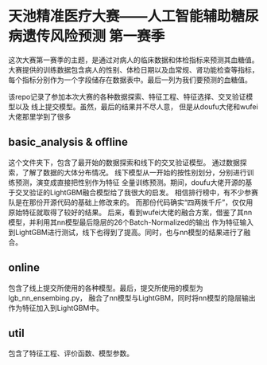 # 天池精准医疗大赛——人工智能辅助糖尿病遗传风险预测 **第一赛季**

这次大赛第一赛季的主题，是通过对病人的临床数据和体检指标来预测其血糖值。
大赛提供的训练数据包含病人的性别、体检日期以及血常规、肾功能检查等指标，
每个指标分别作为一个字段储存在数据表中。最后一列为我们要预测的血糖值。

该repo记录了参加本次大赛的各种数据探索、特征工程、特征选择、交叉验证模型以及
线上提交模型。虽然，最后的结果并不尽人意，
但是从doufu大佬和wufei大佬那里学到了很多

## basic_analysis & offline

这个文件夹下，包含了最开始的数据探索和线下的交叉验证模型。
通过数据探索，了解了数据的大体分布情况。
线下模型从一开始的按性别划分，分别进行训练预测，演变成直接把性别作为特征
全量训练预测。期间，doufu大佬开源的基于交叉验证的LightGBM融合模型给了我很大的启发。
相信排行榜中，有不少参赛队是在那份开源代码的基础上修改来的。
而那份代码确实“四两拨千斤”，仅仅用原始特征就取得了较好的结果。
后来，看到wufei大佬的融合方案，借鉴了其nn模型，并利用其nn模型最后隐层的26个Batch-Normalized的输出
作为特征输入到LightGBM进行测试，线下也得到了提高。同时，也与nn模型的结果进行了融合。

## online

包含了线上提交所使用的各种模型。最后，提交所使用的模型为lgb\_nn\_ensembing.py，
融合了nn模型与LightGBM，同时将nn模型的隐层输出作为特征加入到LightGBM中。

## util

包含了特征工程、评价函数、模型参数。
